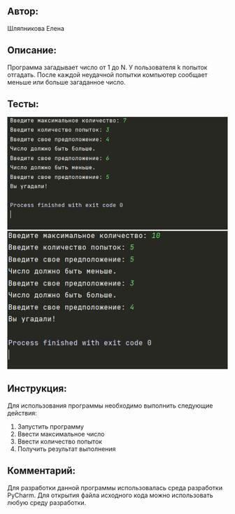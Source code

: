 ## Автор: 
Шляпникова Елена

## Описание:
Программа загадывает число от 1 до N. У пользователя k попыток отгадать. 
После каждой неудачной попытки компьютер сообщает меньше или больше загаданное число.

## Тесты:
![img.png](img.png)
![img_1.png](img_1.png)

## Инструкция:

Для использования программы необходимо выполнить следующие действия:
1) Запустить программу
2) Ввести максимальное число
3) Ввести количество попыток
3) Получить результат выполнения

## Комментарий:

Для разработки данной программы использовалась среда разработки PyCharm.
Для открытия файла исходного кода можно использовать любую среду разработки.